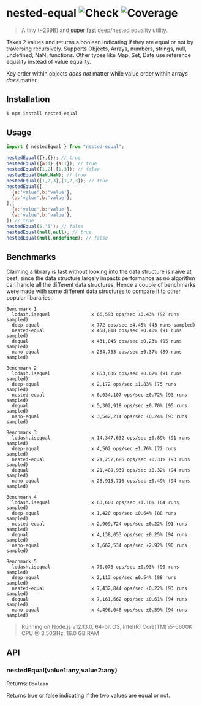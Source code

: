 # nested-equal ![Check](https://github.com/alizeait/nested-equal/workflows/Check/badge.svg) ![Coverage](https://img.shields.io/codecov/c/github/alizeait/nested-equal)

> A tiny (~239B) and [super fast](#benchmarks) deep/nested equality utility.

Takes 2 values and returns a boolean indicating if they are equal or not by traversing recursively. 
Supports Objects, Arrays, numbers, strings, null, undefined, NaN, functions. Other types like Map, Set, Date use reference equality instead of value equality.

Key order within objects _does not_ matter while value order within arrays _does_ matter.


## Installation

```bash
$ npm install nested-equal 
```

## Usage

```js
import { nestedEqual } from "nested-equal";

nestedEqual({},{}); // true
nestedEqual({a:1},{a:1}); // true
nestedEqual([1,2],[1,3]); // false 
nestedEqual(NaN,NaN); // true 
nestedEqual([1,2,3],[1,2,3]); // true 
nestedEqual([
  {a:'value',b:'value'},
  {a:'value',b:'value'},
],[
  {a:'value',b:'value'},
  {a:'value',b:'value'},
]) // true
nestedEqual(5,'5'); // false
nestedEqual(null,null); // true 
nestedEqual(null,undefined); // false 
```

## Benchmarks
Claiming a library is fast without looking into the data structure is naive at best, since the data structure
largely impacts performance as no algorithm can handle all the different data structures. Hence a couple of benchmarks were made with some different data structures to compare it to other popular libararies.

```
Benchmark 1
  lodash.isequal               x 66,593 ops/sec ±0.43% (92 runs sampled)
  deep-equal                   x 772 ops/sec ±4.45% (43 runs sampled)
  nested-equal                 x 458,818 ops/sec ±0.40% (91 runs sampled)
  dequal                       x 431,045 ops/sec ±0.23% (95 runs sampled)
  nano-equal                   x 284,753 ops/sec ±0.37% (89 runs sampled)

Benchmark 2
  lodash.isequal               x 853,636 ops/sec ±0.67% (91 runs sampled)
  deep-equal                   x 2,172 ops/sec ±1.83% (75 runs sampled)
  nested-equal                 x 6,034,107 ops/sec ±0.72% (93 runs sampled)
  dequal                       x 5,302,918 ops/sec ±0.70% (95 runs sampled)
  nano-equal                   x 3,542,214 ops/sec ±0.24% (93 runs sampled)

Benchmark 3
  lodash.isequal               x 14,347,632 ops/sec ±0.89% (91 runs sampled)
  deep-equal                   x 4,502 ops/sec ±1.76% (72 runs sampled)
  nested-equal                 x 21,252,686 ops/sec ±0.31% (93 runs sampled)
  dequal                       x 21,489,939 ops/sec ±0.32% (94 runs sampled)
  nano-equal                   x 28,915,716 ops/sec ±0.49% (94 runs sampled)

Benchmark 4
  lodash.isequal               x 63,600 ops/sec ±1.16% (64 runs sampled)
  deep-equal                   x 1,420 ops/sec ±0.64% (88 runs sampled)
  nested-equal                 x 2,909,724 ops/sec ±0.22% (91 runs sampled)
  dequal                       x 4,138,053 ops/sec ±0.25% (94 runs sampled)
  nano-equal                   x 1,662,534 ops/sec ±2.92% (90 runs sampled)

Benchmark 5
  lodash.isequal               x 70,076 ops/sec ±0.93% (90 runs sampled)
  deep-equal                   x 2,113 ops/sec ±0.54% (88 runs sampled)
  nested-equal                 x 7,432,844 ops/sec ±0.22% (93 runs sampled)
  dequal                       x 7,161,662 ops/sec ±0.61% (94 runs sampled)
  nano-equal                   x 4,496,048 ops/sec ±0.59% (94 runs sampled)
```

> Running on Node.js v12.13.0, 64-bit OS, Intel(R) Core(TM) i5-6600K CPU @ 3.50GHz, 16.0 GB RAM

## API

### nestedEqual(value1:any,value2:any)

Returns: `Boolean`

Returns true or false indicating if the two values are equal or not.
